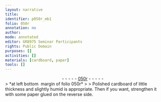 ```yaml
---
layout: narrative
title: 
identifier: p050r_mb1
folio: 050r
annotation: no
author:
mode: annotated
editor: GR8975 Seminar Participants
rights: Public Domain
purposes: []
activities: []
materials: [cardboard, paper]
tools: []
---
```


 <div class="folio" align="center">- - - - - <a href="http://gallica.bnf.fr/ark:/12148/btv1b10500001g/f105.image" target="_blank">050r</a> - - - - - </div> 
> *at left bottom  margin of folio 050r*
> 
> Polished <span class="material">cardboard</span> of little thickness and slightly humid is appropriate. Then if you want, strengthen it with some <span class="material">paper</span> glued on the reverse side.
 